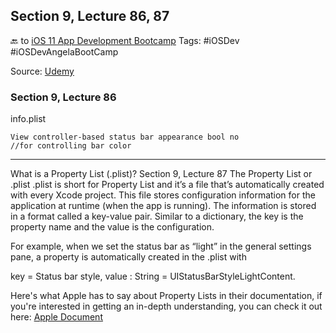 ## Section 9, Lecture 86, 87
🔙 to [iOS 11 App Development Bootcamp](bear://x-callback-url/open-note?id=83D58FA4-AF29-4C6F-A882-B2C8BF438CB9-6199-00003565A665E5FC)
Tags: #iOSDev #iOSDevAngelaBootCamp

Source: 
[Udemy](https://www.udemy.com/ios-11-app-development-bootcamp/learn/v4/t/lecture/7555946?start=0)
### Section 9, Lecture 86
 
info.plist

```
View controller-based status bar appearance bool no 
//for controlling bar color
```

- - - -

What is a Property List (.plist)?
Section 9, Lecture 87
The Property List or .plist
.plist is short for Property List and it’s a file that’s automatically created with every Xcode project. This file stores configuration information for the application at runtime (when the app is running). The information is stored in a format called a key-value pair. Similar to a dictionary, the key is the property name and the value is the configuration.

For example, when we set the status bar as “light” in the general settings pane, a property is automatically created in the .plist with

key = Status bar style, value : String = UIStatusBarStyleLightContent.


Here's what Apple has to say about Property Lists in their documentation, if you're interested in getting an in-depth understanding, you can check it out here:
[Apple Document](https://developer.apple.com/library/content/documentation/General/Reference/InfoPlistKeyReference/Articles/AboutInformationPropertyListFiles.html)